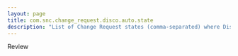 ```yaml
---
layout: page
title: com.snc.change_request.disco.auto.state
description: "List of Change Request states (comma-separated) where Discovery will trigger automatically. E.g. when the Change Request's state changes to Review"
---
```

Review